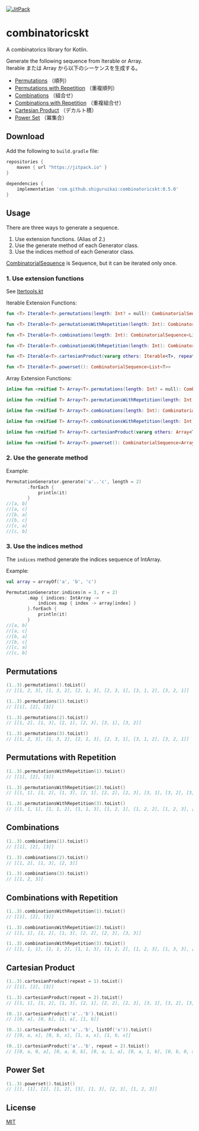 [![JitPack](https://jitpack.io/v/shiguruikai/combinatoricskt.svg)](https://jitpack.io/#shiguruikai/combinatoricskt)

# combinatoricskt

A combinatorics library for Kotlin.

Generate the following sequence from Iterable or Array.  
Iterable または Array から以下のシーケンスを生成する。

- [Permutations](/README.md#permutations) （順列）
- [Permutations with Repetition](/README.md#permutations-with-repetition) （重複順列）
- [Combinations](/README.md#combinations) （組合せ）
- [Combinations with Repetition](/README.md#combinations-with-repetition) （重複組合せ）
- [Cartesian Product](/README.md#cartesian-product) （デカルト積）
- [Power Set](/README.md#power-set) （冪集合）

## Download

Add the following to `build.gradle` file:

```gradle 
repositories {
    maven { url "https://jitpack.io" }
}
 
dependencies {
    implementation 'com.github.shiguruikai:combinatoricskt:0.5.0'
}
```

## Usage

There are three ways to generate a sequence.

1. Use extension functions. (Alias of 2.)
2. Use the generate method of each Generator class.
3. Use the indices method of each Generator class.

[CombinatorialSequence](/src/main/kotlin/com/github/shiguruikai/combinatoricskt/CombinatorialSequence.kt) is Sequence, but it can be iterated only once.

### 1. Use extension functions

See [Itertools.kt](/src/main/kotlin/com/github/shiguruikai/combinatoricskt/Itertools.kt)

Iterable Extension Functions:

```kotlin 
fun <T> Iterable<T>.permutations(length: Int? = null): CombinatorialSequence<List<T>>

fun <T> Iterable<T>.permutationsWithRepetition(length: Int): CombinatorialSequence<List<T>>

fun <T> Iterable<T>.combinations(length: Int): CombinatorialSequence<List<T>>

fun <T> Iterable<T>.combinationsWithRepetition(length: Int): CombinatorialSequence<List<T>>

fun <T> Iterable<T>.cartesianProduct(vararg others: Iterable<T>, repeat: Int = 1): CombinatorialSequence<List<T>>

fun <T> Iterable<T>.powerset(): CombinatorialSequence<List<T>>
```

Array Extension Functions:

```kotlin 
inline fun <reified T> Array<T>.permutations(length: Int? = null): CombinatorialSequence<Array<T>>

inline fun <reified T> Array<T>.permutationsWithRepetition(length: Int): CombinatorialSequence<Array<T>>

inline fun <reified T> Array<T>.combinations(length: Int): CombinatorialSequence<Array<T>>

inline fun <reified T> Array<T>.combinationsWithRepetition(length: Int): CombinatorialSequence<Array<T>>

inline fun <reified T> Array<T>.cartesianProduct(vararg others: Array<T>, repeat: Int = 1): CombinatorialSequence<Array<T>>

inline fun <reified T> Array<T>.powerset(): CombinatorialSequence<Array<T>>
```

### 2. Use the generate method

Example:

```kotlin 
PermutationGenerator.generate('a'..'c', length = 2)
        .forEach {
            println(it)
        }
//[a, b]
//[a, c]
//[b, a]
//[b, c]
//[c, a]
//[c, b]
```

### 3. Use the indices method

The `indices` method generate the indices sequence of IntArray.

Example:

```kotlin 
val array = arrayOf('a', 'b', 'c')

PermutationGenerator.indices(n = 3, r = 2)
        .map { indices: IntArray ->
            indices.map { index -> array[index] }
        }.forEach {
            println(it)
        }
//[a, b]
//[a, c]
//[b, a]
//[b, c]
//[c, a]
//[c, b]
```

## Permutations

```kotlin 
(1..3).permutations().toList()
// [[1, 2, 3], [1, 3, 2], [2, 1, 3], [2, 3, 1], [3, 1, 2], [3, 2, 1]]

(1..3).permutations(1).toList()
// [[1], [2], [3]]

(1..3).permutations(2).toList()
// [[1, 2], [1, 3], [2, 1], [2, 3], [3, 1], [3, 2]]

(1..3).permutations(3).toList()
// [[1, 2, 3], [1, 3, 2], [2, 1, 3], [2, 3, 1], [3, 1, 2], [3, 2, 1]]
```

## Permutations with Repetition

```kotlin 
(1..3).permutationsWithRepetition(1).toList()
// [[1], [2], [3]]

(1..3).permutationsWithRepetition(2).toList()
// [[1, 1], [1, 2], [1, 3], [2, 1], [2, 2], [2, 3], [3, 1], [3, 2], [3, 3]]

(1..3).permutationsWithRepetition(3).toList()
// [[1, 1, 1], [1, 1, 2], [1, 1, 3], [1, 2, 1], [1, 2, 2], [1, 2, 3], [1, 3, 1], [1, 3, 2], [1, 3, 3], [2, 1, 1], [2, 1, 2], [2, 1, 3], [2, 2, 1], [2, 2, 2], [2, 2, 3], [2, 3, 1], [2, 3, 2], [2, 3, 3], [3, 1, 1], [3, 1, 2], [3, 1, 3], [3, 2, 1], [3, 2, 2], [3, 2, 3], [3, 3, 1], [3, 3, 2], [3, 3, 3]]
```

## Combinations

```kotlin 
(1..3).combinations(1).toList()
// [[1], [2], [3]]

(1..3).combinations(2).toList()
// [[1, 2], [1, 3], [2, 3]]

(1..3).combinations(3).toList()
// [[1, 2, 3]]
```

## Combinations with Repetition

```kotlin 
(1..3).combinationsWithRepetition(1).toList()
// [[1], [2], [3]]

(1..3).combinationsWithRepetition(2).toList()
// [[1, 1], [1, 2], [1, 3], [2, 2], [2, 3], [3, 3]]

(1..3).combinationsWithRepetition(3).toList()
// [[1, 1, 1], [1, 1, 2], [1, 1, 3], [1, 2, 2], [1, 2, 3], [1, 3, 3], [2, 2, 2], [2, 2, 3], [2, 3, 3], [3, 3, 3]]
```

## Cartesian Product

```kotlin 
(1..3).cartesianProduct(repeat = 1).toList()
// [[1], [2], [3]]

(1..3).cartesianProduct(repeat = 2).toList()
// [[1, 1], [1, 2], [1, 3], [2, 1], [2, 2], [2, 3], [3, 1], [3, 2], [3, 3]]

(0..1).cartesianProduct('a'..'b').toList()
// [[0, a], [0, b], [1, a], [1, b]]

(0..1).cartesianProduct('a'..'b', listOf('x')).toList()
// [[0, a, x], [0, b, x], [1, a, x], [1, b, x]]

(0..1).cartesianProduct('a'..'b', repeat = 2).toList()
// [[0, a, 0, a], [0, a, 0, b], [0, a, 1, a], [0, a, 1, b], [0, b, 0, a], [0, b, 0, b], [0, b, 1, a], [0, b, 1, b], [1, a, 0, a], [1, a, 0, b], [1, a, 1, a], [1, a, 1, b], [1, b, 0, a], [1, b, 0, b], [1, b, 1, a], [1, b, 1, b]]

```
## Power Set

```kotlin 
(1..3).powerset().toList()
// [[], [1], [2], [1, 2], [3], [1, 3], [2, 3], [1, 2, 3]]
```

## License
[MIT](/LICENSE)
